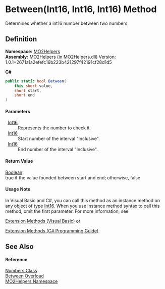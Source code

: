 # Between(Int16, Int16, Int16) Method


Determines whether a int16 number between two numbers.



## Definition
**Namespace:** <a href="bf0167f1-4967-5ff5-f4a0-31ea501661d0">MO2Helpers</a>  
**Assembly:** MO2Helpers (in MO2Helpers.dll) Version: 1.0.1+2671a1a2efefc16b223b421297f42191cf28d1d5

**C#**
``` C#
public static bool Between(
	this short value,
	short start,
	short end
)
```



#### Parameters
<dl><dt>  <a href="https://learn.microsoft.com/dotnet/api/system.int16" target="_blank" rel="noopener noreferrer">Int16</a></dt><dd>Represents the number to check it.</dd><dt>  <a href="https://learn.microsoft.com/dotnet/api/system.int16" target="_blank" rel="noopener noreferrer">Int16</a></dt><dd>Start number of the interval "Inclusive".</dd><dt>  <a href="https://learn.microsoft.com/dotnet/api/system.int16" target="_blank" rel="noopener noreferrer">Int16</a></dt><dd>End number of the interval "Inclusive".</dd></dl>

#### Return Value
<a href="https://learn.microsoft.com/dotnet/api/system.boolean" target="_blank" rel="noopener noreferrer">Boolean</a>  
true if the value founded between start and end; otherwise, false

#### Usage Note
In Visual Basic and C#, you can call this method as an instance method on any object of type <a href="https://learn.microsoft.com/dotnet/api/system.int16" target="_blank" rel="noopener noreferrer">Int16</a>. When you use instance method syntax to call this method, omit the first parameter. For more information, see <a href="https://docs.microsoft.com/dotnet/visual-basic/programming-guide/language-features/procedures/extension-methods" target="_blank" rel="noopener noreferrer">

Extension Methods (Visual Basic)</a> or <a href="https://docs.microsoft.com/dotnet/csharp/programming-guide/classes-and-structs/extension-methods" target="_blank" rel="noopener noreferrer">

Extension Methods (C# Programming Guide)</a>.

## See Also


#### Reference
<a href="8873b90f-a447-b3b1-a07b-e80b35a4b0dd">Numbers Class</a>  
<a href="f336c84e-ddb8-8ceb-9896-d2886568582d">Between Overload</a>  
<a href="bf0167f1-4967-5ff5-f4a0-31ea501661d0">MO2Helpers Namespace</a>  
